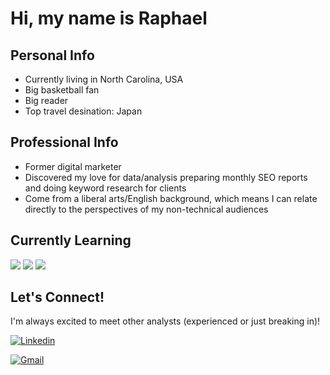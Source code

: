 # Hi, my name is Raphael 

## Personal Info
* Currently living in North Carolina, USA
* Big basketball fan
* Big reader
* Top travel desination: Japan

## Professional Info
* Former digital marketer 
* Discovered my love for data/analysis preparing monthly SEO reports and doing keyword research for clients
* Come from a liberal arts/English background, which means I can relate directly to the perspectives of my non-technical audiences

## Currently Learning
![](https://img.shields.io/badge/Tableau-E97627?style=for-the-badge&logo=Tableau&logoColor=white)
![](https://img.shields.io/badge/PostgreSQL-316192?style=for-the-badge&logo=postgresql&logoColor=white)
![](https://img.shields.io/badge/Python-FFD43B?style=for-the-badge&logo=python&logoColor=blue)

## Let's Connect! 
I'm always excited to meet other analysts (experienced or just breaking in)! 

[![Linkedin](https://img.shields.io/badge/LinkedIn-0077B5?style=for-the-badge&logo=linkedin&logoColor=white)](https://www.linkedin.com/in/raphael-peterson-03212073/) 

[![Gmail](https://img.shields.io/badge/Gmail-D14836?style=for-the-badge&logo=gmail&logoColor=white)](mailto:rapeterson23@gmail.com) 

<!---
rp2323/rp2323 is a ✨ special ✨ repository because its `README.md` (this file) appears on your GitHub profile.
You can click the Preview link to take a look at your changes.
--->

